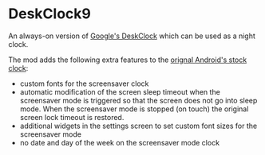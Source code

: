 # DeskClock9

An always-on version of [Google's DeskClock](https://play.google.com/store/apps/details?id=com.google.android.deskclock) which can be used as a night clock.

The mod adds the following extra features to the [orignal Android's stock clock](https://android.googlesource.com/platform/packages/apps/DeskClock/):

* custom fonts for the screensaver clock
* automatic modification of the screen sleep timeout when the screensaver mode is triggered so that the screen does not go into sleep mode. When the screensaver mode is stopped (on touch) the original screen lock timeout is restored.
* additional widgets in the settings screen to set custom font sizes for the screensaver mode
* no date and day of the week on the screensaver mode clock
